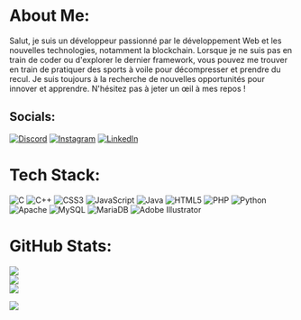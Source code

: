 # About Me:
Salut, je suis un développeur passionné par le développement Web et les nouvelles technologies, notamment la blockchain. Lorsque je ne suis pas en train de coder ou d'explorer le dernier framework, vous pouvez me trouver en train de pratiquer des sports à voile pour décompresser et prendre du recul. Je suis toujours à la recherche de nouvelles opportunités pour innover et apprendre. N'hésitez pas à jeter un œil à mes repos !


## Socials:
[![Discord](https://img.shields.io/badge/Discord-%237289DA.svg?logo=discord&logoColor=white)](https://discord.gg/Sora_Dimension#6224) [![Instagram](https://img.shields.io/badge/Instagram-%23E4405F.svg?logo=Instagram&logoColor=white)](https://instagram.com/benjamin_bkr) [![LinkedIn](https://img.shields.io/badge/LinkedIn-%230077B5.svg?logo=linkedin&logoColor=white)](https://linkedin.com/in/benjamin-berkrouber) 

# Tech Stack:
![C](https://img.shields.io/badge/c-%2300599C.svg?style=for-the-badge&logo=c&logoColor=white) ![C++](https://img.shields.io/badge/c++-%2300599C.svg?style=for-the-badge&logo=c%2B%2B&logoColor=white) ![CSS3](https://img.shields.io/badge/css3-%231572B6.svg?style=for-the-badge&logo=css3&logoColor=white) ![JavaScript](https://img.shields.io/badge/javascript-%23323330.svg?style=for-the-badge&logo=javascript&logoColor=%23F7DF1E) ![Java](https://img.shields.io/badge/java-%23ED8B00.svg?style=for-the-badge&logo=openjdk&logoColor=white) ![HTML5](https://img.shields.io/badge/html5-%23E34F26.svg?style=for-the-badge&logo=html5&logoColor=white) ![PHP](https://img.shields.io/badge/php-%23777BB4.svg?style=for-the-badge&logo=php&logoColor=white) ![Python](https://img.shields.io/badge/python-3670A0?style=for-the-badge&logo=python&logoColor=ffdd54) ![Apache](https://img.shields.io/badge/apache-%23D42029.svg?style=for-the-badge&logo=apache&logoColor=white) ![MySQL](https://img.shields.io/badge/mysql-%2300000f.svg?style=for-the-badge&logo=mysql&logoColor=white) ![MariaDB](https://img.shields.io/badge/MariaDB-003545?style=for-the-badge&logo=mariadb&logoColor=white) ![Adobe Illustrator](https://img.shields.io/badge/adobe%20illustrator-%23FF9A00.svg?style=for-the-badge&logo=adobe%20illustrator&logoColor=white)
# GitHub Stats:
![](https://github-readme-stats.vercel.app/api?username=BenjaminBerkrouber&theme=dark&hide_border=false&include_all_commits=true&count_private=true)<br/>
![](https://github-readme-streak-stats.herokuapp.com/?user=BenjaminBerkrouber&theme=dark&hide_border=false)<br/>
![](https://github-readme-stats.vercel.app/api/top-langs/?username=BenjaminBerkrouber&theme=dark&hide_border=false&include_all_commits=true&count_private=true&layout=compact)

[![](https://visitcount.itsvg.in/api?id=BenjaminBerkrouber&icon=0&color=0)](https://visitcount.itsvg.in)

